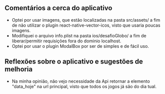 ## Comentários a cerca do aplicativo

* Optei por usar imagens, que estão localizadas na pasta src/assets/ a fim de não utilizar o plugin react-native-vector-icos, visto que usaria poucas imagens.
* Modifiquei o arquivo info.plist na pasta ios/desafioGlobo/ a fim de liberar/permitir requisições fora do dominio localhost.
* Optei por usar o plugin ModalBox por ser de simples e de fácil uso. 

## Reflexões sobre o aplicativo e sugestões de melhoria

* Na minha opinião, não vejo necessidade da Api retornar a elemento "data_hoje" na url principal, visto que todos os jogos já são do dia tual.